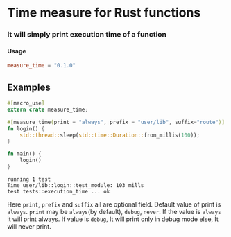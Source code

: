 # Time measure for Rust functions
### It will simply print execution time of a function

#### Usage
```toml
measure_time = "0.1.0"
```

## Examples

```rust
#[macro_use]
extern crate measure_time;

#[measure_time(print = "always", prefix = "user/lib", suffix="route")]
fn login() {
    std::thread::sleep(std::time::Duration::from_millis(100));
}

fn main() {
    login()
}
```  


```text
running 1 test
Time user/lib::login::test_module: 103 mills
test tests::execution_time ... ok
```

Here `print`, `prefix` and `suffix` all are optional field. Default value of print is `always`.
`print` may be `always`(by default), `debug`, `never`. If the value is `always` it will print always.
If value is `debug`, It will print only in debug mode else, It will never print.